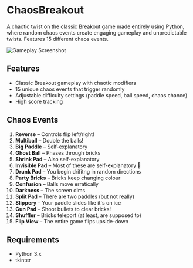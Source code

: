 # ChaosBreakout

A chaotic twist on the classic Breakout game made entirely using Python, where random chaos events create engaging gameplay and unpredictable twists. Features 15 different chaos events.

![Gameplay Screenshot](https://github.com/user-attachments/assets/fb4164d2-9c73-466e-8903-a596eb8bfe0a)

## Features
- Classic Breakout gameplay with chaotic modifiers
- 15 unique chaos events that trigger randomly
- Adjustable difficulty settings (paddle speed, ball speed, chaos chance)
- High score tracking

## Chaos Events
1. **Reverse** – Controls flip left/right!
2. **Multiball** – Double the balls!
3. **Big Paddle** – Self-explanatory
4. **Ghost Ball** – Phases through bricks
5. **Shrink Pad** – Also self-explanatory
6. **Invisible Pad** – Most of these are self-explanatory 🙏
7. **Drunk Pad** – You begin drifitng in random directions
8. **Party Bricks** – Bricks keep changing colour
9. **Confusion** – Balls move erratically
10. **Darkness** – The screen dims
11. **Split Pad** – There are two paddles (but not really)
12. **Slippery** – Your paddle slides like it's on ice
13. **Gun Pad** – Shoot bullets to clear bricks!
14. **Shuffler** – Bricks teleport (at least, are supposed to)
15. **Flip View** – The entire game flips upside-down

## Requirements
- Python 3.x
- tkinter
